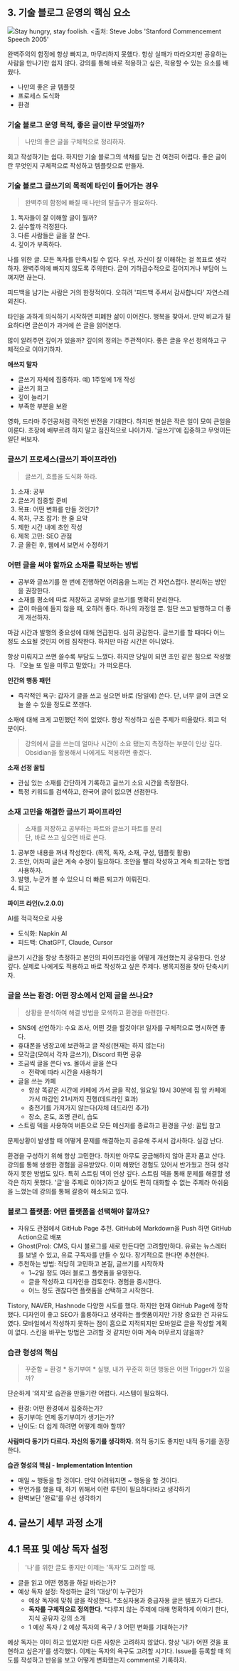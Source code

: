 ## 3. 기술 블로그 운영의 핵심 요소

![Stay hungry, stay foolish. <출처: Steve Jobs 'Stanford Commencement Speech 2005'](stay-hungry-stay-foolish.avif)

완벽주의의 함정에 항상 빠지고, 마무리하지 못했다. 항상 실패가 따라오지만 공유하는 사람을 만나기란 쉽지 않다.
강의를 통해 바로 적용하고 싶은, 적용할 수 있는 요소를 배웠다.

- 나만의 좋은 글 템플릿
- 프로세스 도식화
- 환경

### 기술 블로그 운영 목적, 좋은 글이란 무엇일까?

> 나만의 좋은 글을 구체적으로 정리하자.

회고 작성하기는 쉽다. 하지만 기술 블로그의 색채를 담는 건 여전히 어렵다. 좋은 글이란 무엇인지 구체적으로 작성하고 템플릿으로 만들자.

### 기술 블로그 글쓰기의 목적에 타인이 들어가는 경우

> 완벽주의 함정에 빠질 때 나만의 탈출구가 필요하다.

1. 독자들이 잘 이해할 글이 뭘까?
2. 실수할까 걱정된다.
3. 다른 사람들은 글을 잘 쓴다.
4. 깊이가 부족하다.

나를 위한 글. 모든 독자를 만족시킬 수 없다. 우선, 자신이 잘 이해하는 걸 목표로 생각하자. 완벽주의에 빠지지 않도록 주의한다. 글이 기하급수적으로 길어지거나 부담이 느껴지면 끊는다.

피드백을 남기는 사람은 거의 한정적이다. 오히려 '피드백 주셔서 감사합니다' 자연스레 외친다.

타인을 과하게 의식하기 시작하면 피폐한 삶이 이어진다. 행복을 찾아서.
만약 비교가 필요하다면 글쓴이가 과거에 쓴 글을 읽어본다.

많이 알려주면 깊이가 있을까? 깊이의 정의는 주관적이다.
좋은 글을 우선 정의하고 구체적으로 이야기하자.

**애쓰지 말자**

- 글쓰기 자체에 집중하자. 예) 1주일에 1개 작성
- 글쓰기 회고
- 깊이 늘리기
- 부족한 부분을 보완

영화, 드라마 주인공처럼 극적인 반전을 기대한다. 하지만 현실은 작은 일이 모여 큰일을 이룬다. 
초장에 배부르려 하지 말고 점진적으로 나아가자. '글쓰기'에 집중하고 무엇이든 일단 써보자.

### 글쓰기 프로세스(글쓰기 파이프라인)

> 글쓰기, 흐름을 도식화 하라.

1. 소재: 공부
2. 글쓰기 집중할 준비
3. 목표: 어떤 변화를 만들 것인가?
4. 목차, 구조 잡기: 한 줄 요약
5. 제한 시간 내에 초안 작성
6. 제목 고민: SEO 관점
7. 글 올린 후, 웹에서 보면서 수정하기

### 어떤 글을 써야 할까요 소재를 확보하는 방법

- 공부와 글쓰기를 한 번에 진행하면 어려움을 느끼는 건 자연스럽다. 분리하는 방안을 권장한다.
- 소재를 평소에 따로 저장하고 공부와 글쓰기를 명확히 분리한다.
- 글이 마음에 들지 않을 때, 오히려 좋다. 하나의 과정일 뿐. 일단 쓰고 발행하고 더 좋게 개선하자.

마감 시간과 발행의 중요성에 대해 언급한다. 심히 공감한다. 글쓰기를 할 때마다 어느 정도 소요될 것인지 어림 짐작한다. 하지만 마감 시간은 아니었다.

항상 미뤄지고 쓰면 쓸수록 부담도 느꼈다. 하지만 당일이 되면 초인 같은 힘으로 작성했다. 『오늘 또 일을 미루고 말았다』가 떠오른다.

**인간의 행동 패턴**

- 즉각적인 욕구: 갑자기 글을 쓰고 싶으면 바로 (당일에) 쓴다. 단, 너무 글이 크면 오늘 쓸 수 있을 정도로 쪼갠다.

소재에 대해 크게 고민했던 적이 없었다. 항상 작성하고 싶은 주제가 떠올랐다. 회고 덕분이다.

> 강의에서 글을 쓰는데 얼마나 시간이 소요 됐는지 측정하는 부분이 인상 깊다. Obsidian을 활용해서 나에게도 적용하면 좋겠다.

**소재 선정 꿀팁**

- 관심 있는 소재를 간단하게 기록하고 글쓰기 소요 시간을 측정한다.
- 특정 키워드를 검색하고, 한국어 글이 없으면 선점한다.

### 소재 고민을 해결한 글쓰기 파이프라인

> 소재를 저장하고 공부하는 파트와 글쓰기 파트를 분리 <br>
> 단, 바로 쓰고 싶으면 바로 쓴다.

1. 공부한 내용을 꺼내 작성한다. (목적, 독자, 소재, 구성, 템플릿 활용)
2. 초안, 어차피 글은 계속 수정이 필요하다. 초안을 빨리 작성하고 계속 퇴고하는 방법 사용하자.
3. 발행, 누군가 볼 수 있으니 더 빠른 퇴고가 이뤄진다.
4. 퇴고

**파이프 라인(v.2.0.0)**

AI를 적극적으로 사용

- 도식화: Napkin AI
- 피드백: ChatGPT, Claude, Cursor

글쓰기 시간을 항상 측정하고 본인의 파이프라인을 어떻게 개선했는지 공유한다. 인상 깊다. 실제로 나에게도 적용하고 바로 작성하고 싶은 주제다.
병목지점을 찾아 단축시키자.

### 글을 쓰는 환경: 어떤 장소에서 언제 글을 쓰나요?

> 상황을 분석하여 해결 방법을 모색하고 환경을 마련한다.

- SNS에 선언하기: 수요 조사, 어떤 것을 할것이다! 일자를 구체적으로 명시하면 좋다.
- 휴대폰을 냉장고에 보관하고 글 작성(현재는 하지 않는다)
- 모각글(모여서 각자 글쓰기), Discord 화면 공유
- 조금씩 글을 쓴다 vs. 몰아서 글을 쓴다
    - 전략에 따라 시간을 사용하기 
- 글을 쓰는 카페
    - 항상 똑같은 시간에 카페에 가서 글을 작성, 일요일 19시 30분에 집 앞 카페에 가서 마감인 21시까지 진행(데드라인 효과)
    - 충전기를 가져가지 않는다(자체 데드라인 추가)
    - 장소, 온도, 조명 관리, 습도
- 스트림 덱을 사용하여 버튼으로 모든 메신저를 종료하고 환경을 구성: 꿀팁 참고

문제상황이 발생할 때 어떻게 문제를 해결하는지 공유해 주셔서 감사하다. 실감 난다.

환경을 구성하기 위해 항상 고민한다. 하지만 아무도 궁금해하지 않아 혼자 품고 산다. 강의를 통해 생생한 경험을 공유받았다.
이미 해봤던 경험도 있어서 반가웠고 전혀 생각하지 못한 방법도 있다. 특히 스트림 덱이 인상 깊다. 스트림 덱을 통해 문제를 해결할 생각은 하지 못했다.
'글'을 주제로 이야기하고 싶어도 편히 대화할 수 없는 주제라 아쉬움을 느꼈는데 강의를 통해 갈증이 해소되고 있다.

### 블로그 플랫폼: 어떤 플랫폼을 선택해야 할까요?

- 자유도 관점에서 GitHub Page 추천. GitHub에 Markdown을 Push 하면 GitHub Action으로 배포
- Ghost(Pro): CMS, 다시 블로그를 새로 만든다면 고려할만하다. 유료는 뉴스레터를 보낼 수 있고, 유료 구독자를 만들 수 있다. 장기적으로 한다면 추천한다.
- 추천하는 방법: 적당히 고민하고 본질, 글쓰기를 시작하자
  - 1~2일 정도 여러 블로그 플랫폼을 유영한다.
  - 글을 작성하고 디자인을 검토한다. 경험을 중시한다.
  - 어느 정도 괜찮다면 플랫폼을 선택하고 시작한다.

Tistory, NAVER, Hashnode 다양한 시도를 했다. 하지만 현재 GitHub Page에 정착했다. 디자인이 좋고 SEO가 훌륭하다고 생각하는 플랫폼이지만 가장 중요한 건 자유도였다.
모바일에서 작성하지 못하는 점이 흠으로 지적되지만 모바일로 글을 작성할 계획이 없다. 스킨을 바꾸는 방법은 고려할 것 같지만 아마 계속 머무르지 않을까?

### 습관 형성의 핵심

> 꾸준함 = 환경 * 동기부여 * 실행, 내가 꾸준히 하던 행동은 어떤 Trigger가 있을까? 

단순하게 '의지'로 습관을 만들기란 어렵다. 시스템이 필요하다.

- 환경: 어떤 환경에서 집중하는가?
- 동기부여: 언제 동기부여가 생기는가?
- 난이도: 더 쉽게 하려면 어떻게 해야 할까?

**사람마다 동기가 다르다. 자신의 동기를 생각하자.** 외적 동기도 좋지만 내적 동기를 권장한다.

**습관 형성의 핵심 - Implementation Intention**

- 매일 ~ 행동을 할 것이다. 만약 어려워지면 ~ 행동을 할 것이다.
- 무언가를 했을 때, 하기 위해서 이런 루틴이 필요하다!라고 생각하기
- 완벽보단 '완료'를 우선 생각하기


## 4. 글쓰기 세부 과정 소개

## 4.1 목표 및 예상 독자 설정

> '나'를 위한 글도 좋지만 이제는 '독자'도 고려할 때.

- 글을 읽고 어떤 행동을 하길 바라는가?
- 예상 독자 설정: 작성하는 글의 '대상'이 누구인가
  - 예상 독자에 맞춰 글을 작성한다. *초심자용과 중급자용 글은 템포가 다르다.
  - **독자를 구체적으로 정의한다.** *다루지 않는 주제에 대해 명확하게 이야기 한다, 지식 공유자 강의 소개
  - 1 예상 독자 / 2 예상 독자의 욕구 / 3 어떤 변화를 기대하는가?

예상 독자는 이미 하고 있었지만 다른 사항은 고려하지 않았다. 항상 '내가 어떤 것을 표현하고 싶은가'를 생각했다.
이제는 독자의 욕구도 고려할 시기다. Issue를 등록할 때 의도를 작성하고 반응을 보고 어떻게 변화했는지 comment로 기록하자.
